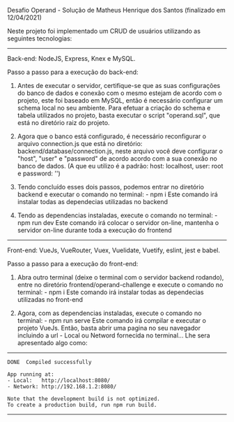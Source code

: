 Desafio Operand - Solução de Matheus Henrique dos Santos (finalizado em 12/04/2021)

Neste projeto foi implementado um CRUD de usuários utilizando as seguintes tecnologias: 

-------------------------------------------------------------------

Back-end: NodeJS, Express, Knex e MySQL.

  Passo a passo para a execução do back-end: 

  1. Antes de executar o servidor, certifique-se que as suas  configurações do banco de dados e conexão com o mesmo estejam de acordo com o projeto, este foi baseado em MySQL, então é necessário configurar um schema local no seu ambiente. Para efetuar a criação do schema e tabela utilizados no projeto, basta executar o script "operand.sql", que está no diretório raiz do projeto.
  
  2. Agora que o banco está configurado, é necessário reconfigurar o arquivo connection.js que está no diretório: backend/database/connection.js, neste arquivo você deve configurar o "host", "user" e "password" de acordo acordo com a sua conexão no banco de dados. (A que eu utilizo é a padrão: host: localhost, user: root e password: '')

  3. Tendo concluído esses dois passos, podemos entrar no diretório backend e executar o comando no terminal:
    - npm i
  Este comando irá instalar todas as dependecias utilizadas no backend

  4. Tendo as dependencias instaladas, execute o comando no terminal:
    - npm run dev
  Este comando irá colocar o servidor on-line, mantenha o servidor on-line durante toda a execução do frontend

-------------------------------------------------------------------

Front-end: VueJs, VueRouter, Vuex, Vuelidate, Vuetify, eslint, jest e babel.

  Passo a passo para a execução do front-end:
  
  1. Abra outro terminal (deixe o terminal com o servidor backend rodando), entre no diretório frontend/operand-challenge e execute o comando no terminal:
    - npm i
  Este comando irá instalar todas as dependecias utilizadas no front-end

  2. Agora, com as dependencias instaladas, execute o comando no terminal:
    - npm run serve
  Este comando irá compilar e executar o projeto VueJs. 
  Então, basta abrir uma pagina no seu navegador incluindo a url - Local ou Netword fornecida no terminal...
  Lhe sera apresentado algo como:

  ---------------------------------------------------

    DONE  Compiled successfully

    App running at:
    - Local:   http://localhost:8080/
    - Network: http://192.168.1.2:8080/

    Note that the development build is not optimized.
    To create a production build, run npm run build.

  ---------------------------------------------------
